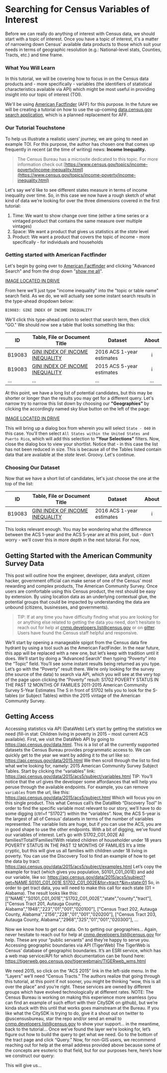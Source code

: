 # Searching for Census Variables of Interest

Before we can really do anything of interest with Census data, we should start with a topic of interest. Once you have a topic of interest, it's a matter of narrowing down Census' available data products to those which suit your needs in terms of geographic resolution (e.g.: National-level stats, Counties, Tracts, etc.) and time frame.

### What You Will Learn

In this tutorial, we will be covering how to focus in on the Census data products and - more specifically - variables (the identifiers of statistical characteristics available via API) which might be most useful in providing insight into our topic of interest (TOI).

We'll be using [American Factfinder](https://factfinder.census.gov/faces/nav/jsf/pages/index.xhtml) (AFF) for this purpose. In the future we will be creating a tutorial on how to use the up-coming [data.census.gov search application](data.census.gov), which is a planned replacement for AFF.


### Our Tutorial Touchstone

To help us illustrate a realistic users’ journey, we are going to need an example TOI. For this purpose, the author has chosen one that comes up frequently in recent (at the time of writing) news: **Income Inequality.**

> The Census Bureau has a microsite dedicated to this topic. For more information check out [https://www.census.gov/topics/income-poverty/income-inequality.html](https://www.census.gov/topics/income-poverty/income-inequality.html)

Let's say we'd like to see different states measure in terms of income inequality over time. So, in this case we now have a rough sketch of what kind of data we're looking for over the three dimensions covered in the first tutorial:

1. Time: We want to show change over time (either a time series or a vintaged product that contains the same measure over multiple vintages)
2. Space: We want a product that gives us statistics at the *state* level
3. Product: We want a product that covers the topic of income - more specifically - for individuals and households

### Getting started with American Factfinder

Let's begin by going over to [American Factfinder](https://factfinder.census.gov/faces/nav/jsf/pages/index.xhtml) and clicking "Advanced Search" and from the drop down "[show me all](https://factfinder.census.gov/faces/nav/jsf/pages/searchresults.xhtml?refresh=t)".


[IMAGE LOCATED IN DRIVE](https://drive.google.com/drive/u/0/folders/1HKNIfPqnloue3IUIUr_dtnJPV8etaECL)

From here we'll just type "income inequality" into the "topic or table name" search field. As we do, we will actually see some instant search results in the type-ahead dropdown below:

`B19083: GINI INDEX OF INCOME INEQUALITY`

We'll click this type-ahead option to select that search term, then click "GO." We should now see a table that looks something like this:

| ID | Table, File or Document Title | Dataset | About |
| --- | ---| --- | :---: |
| B19083 | [GINI INDEX OF INCOME INEQUALITY](https://factfinder.census.gov/faces/tableservices/jsf/pages/productview.xhtml?pid=ACS_16_1YR_B19083&prodType=table) | 2016 ACS 1-year estimates | i |
| B19083 | [GINI INDEX OF INCOME INEQUALITY](https://factfinder.census.gov/faces/tableservices/jsf/pages/productview.xhtml?pid=ACS_15_5YR_B19083&prodType=table) | 2015 ACS 5-year estimates | i |
| ... | ... | ... | ... |

At this point, we have a long list of potential candidates, but this may be shorter or longer than the results you may get for a different query. Let's narrow try to narrow this list down by choosing our **"Geographies"** by clicking the accordingly named sky blue button on the left of the page:

[IMAGE LOCATED IN DRIVE](https://drive.google.com/drive/u/0/folders/1HKNIfPqnloue3IUIUr_dtnJPV8etaECL)

This will bring up a dialog box from wherein you will select `State - 040` in this case. You'll then select `All States within the United States and Puerto Rico`, which will add this selection to **"Your Selections"** filters. Now, close the dialog box to view your shortlist. Notice that - in this case the list has not been reduced in size. This is because all of the Tables listed contain data that are available at the *state* level. Groovy. Let's continue.

### Choosing Our Dataset

Now that we have a short list of candidates, let's just choose the one at the top of the list:

| ID | Table, File or Document Title | Dataset | About |
| --- | ---| --- | :---: |
| B19083 | [GINI INDEX OF INCOME INEQUALITY](https://factfinder.census.gov/faces/tableservices/jsf/pages/productview.xhtml?pid=ACS_16_1YR_B19083&prodType=table) | 2016 ACS 1-year estimates | i |

This looks relevant enough.  You may be wondering what the difference between the ACS 1-year and the ACS 5-year are at this point, but - don't worry - we'll cover this in more depth in the next tutorial. For now, 



## Getting Started with the American Community Survey Data


This post will outline how the engineer, developer, data analyst, citizen hacker, government official can make sense of one of the Census’ most rewarding and complex products, The American Community Survey. Once users are comfortable using this Census product, the rest should be easy by extension. By using location data as an underlying contextual glue, the potential groups that could be impacted by understanding the data are unbound (citizens, businesses, and governments).

> TIP: If at any time you have difficulty finding what you are looking for or anything else related to getting the data you need, don’t hesitate to reach out for help at [cnmp.developers.list@census.gov](mailto:cnmp.developers.list@census.gov) or on [gitter](https://gitter.im/uscensusbureau/home). Users have found the Census staff helpful and responsive.

We’ll start by opening a manageable spigot from the Census data fire hydrant by using a tool such as the American FactFinder. In the near future, this app will be replaced with a new one, but let’s keep with tradition until it does. We’ll start by doing a “Advanced Search” then typing “Poverty” into the “Topic” field. You’ll see some instant results being returned as you type. Let’s go with the “Poverty” result there. We’re only looking for the survey (the source of the data) to search via API, which you will see at the very top of the page upon clicking the “Poverty” result:
S1702	POVERTY STATUS IN THE PAST 12 MONTHS OF FAMILIES
2011-2015 American Community Survey 5-Year Estimates
The S in front of S1702 tells you to look for the S-tables (or Subject Tables) within the 2015 vintage of the American Community Survey.

## Getting Access

Accessing statistics via API (DataWeb)
Let’s start by getting the statistics we need (fill-in stat: Children living in poverty in 2015 – most current ACS available). First, we visit the DataWeb API by going to https://api.census.gov/data.html. This is a list of all the currently supported datasets the Census Bureau provides programmatic access to. We can quickly get to the year we want by adding it to the url like so:
https://api.census.gov/data/2015.html
We then scroll through the list to find what we’re looking for, namely: 2015 American Community Survey Subject Tables. Start by clicking the “variables” link: https://api.census.gov/data/2015/acs5/subject/variables.html
TIP: You’ll notice that the url gives the developer some affordances that will help you peruse through the available endpoints. For example, you can remove `variables` from the url, like this:
https://api.census.gov/data/2015/acs5/subject.html
Which will focus you on this single product. This what Census call’s the DataWeb “Discovery Tool”
In order to find the specific variable most relevant to our story, we’ll have to do some digging (ctrl+f “S1702”) within the “variables”. Now, the ACS 5-year is the largest of all of Census’ datasets in terms of the number of variables represented. The variable lists are huge, but if you can use the ACS, you are in good shape to use the other endpoints.
With a bit of digging, we’ve found our variables of interest. Let’s go with
S1702_C01_002E
All families!!Total!!Families!!With related children of householder under 18 years
POVERTY STATUS IN THE PAST 12 MONTHS OF FAMILIES
It’s a little cryptic, but this will give us all families with children under 18 living in poverty.
You can use the Discovery Tool to find an example of how to get the data by tract:
https://api.census.gov/data/2015/acs5/subject/examples.html
Let’s copy the example for tract (which gives you population, S0101_C01_001E) and add our variable, like so:
https://api.census.gov/data/2015/acs5/subject?get=NAME,S0101_C01_001E,S1702_C01_002E&for=tract:*&in=state:01
So, in order to get tract data, you will need to make this call for each state (01 = Alabama). The result looks like this:
[["NAME","S0101_C01_001E","S1702_C01_002E","state","county","tract"],
["Census Tract 201, Autauga County, Alabama","1948","223","01","001","020100"],
["Census Tract 202, Autauga County, Alabama","2156","228","01","001","020200"],
["Census Tract 203, Autauga County, Alabama","2968","325","01","001","020300"],
…

Now we know how to get our data. On to getting our geographies…
Again, never hesitate to reach out for help at cnmp.developers.list@census.gov for help. These are your “public servants” and they’re happy to serve you.
Accessing geographic boundaries via API (TigerWeb)
The TigerWeb is Census’ database of geographic boundaries. It’s an ESRI service, which has a web map service/API for which documentation can be found here:
https://tigerweb.geo.census.gov/tigerwebmain/TIGERweb_wms.html

We need 2015, so click on the “ACS 2015” link in the left-side menu. In the “Layers” we’ll need “Census Tracts.” The authors realize that going through this tutorial, at this point if not sooner, you might be thinking “wow, this is all over the place” and you’re right. These services are owned by different groups which have evolved technologically at different rates.
NOTE: The Census Bureau is working on making this experience more seamless (you can find an example of such effort with their CitySDK on github), but we’re kinda stuck with this until that works goes mainstream at the Bureau. If you like what the CitySDK is trying to do, give it a shout out on twitter to @uscensusbureau, star the repo and/or send an email to cnmp.developers.list@census.gov to show your support… in the meantime, back to the tutorial…
Once we’ve found the layer we’re looking for, let’s figure out how to build the query to get what we need. Go to the bottom of the tract page and click “Query.”
Now, for non-GIS users, we recommend reaching out for help at the email address provided above because some of the concepts are esoteric to that field, but for our purposes here, here’s how we construct our query:


This will give us…

<!--stackedit_data:
eyJoaXN0b3J5IjpbLTEwNDQzOTc0NjldfQ==
-->